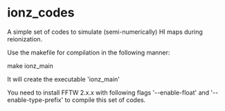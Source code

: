 ionz_codes
==========

A simple set of codes to simulate (semi-numerically) HI maps during reionization.

Use the makefile for compilation in the following manner:

make ionz_main

It will create the executable 'ionz_main'

You need to install FFTW 2.x.x with following flags '--enable-float' and '--enable-type-prefix' to compile this set of codes.

